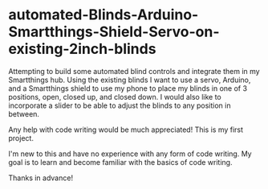 # automated-Blinds-Arduino-Smartthings-Shield-Servo-on-existing-2inch-blinds
Attempting to build some automated blind controls and integrate them in my Smartthings hub. Using the existing blinds I want to use a servo, Arduino, and a Smartthings shield to use my phone to place my blinds in one of 3 positions, open, closed up, and closed down. I would also like to incorporate a slider to be able to adjust the blinds to any position in between.


Any help with code writing would be much appreciated! This is my first project.

I'm new to this and have no experience with any form of code writing. My goal is to learn and become familiar with the basics of code writing.

Thanks in advance!
